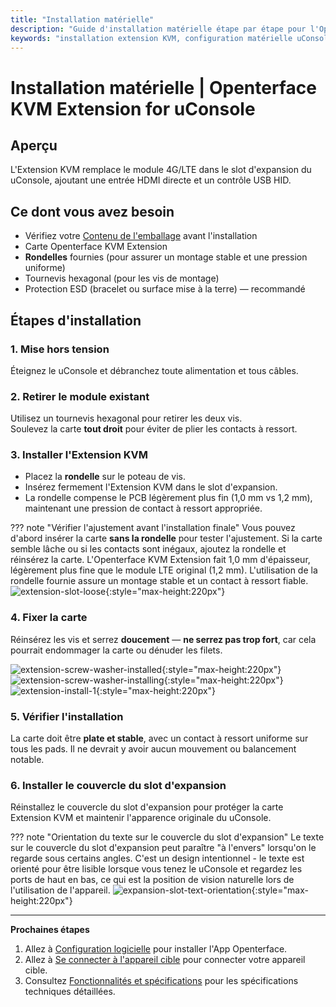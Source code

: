 ```yaml
---
title: "Installation matérielle"
description: "Guide d'installation matérielle étape par étape pour l'Openterface KVM Extension for uConsole. Apprenez comment installer correctement la carte d'extension dans le slot d'expansion de votre uConsole avec des directives de sécurité détaillées."
keywords: "installation extension KVM, configuration matérielle uConsole, installation carte d'expansion, slot d'expansion uConsole, guide matériel KVM, installation physique"
---
```


# **Installation matérielle** | Openterface KVM Extension for uConsole

## Aperçu
L'Extension KVM remplace le module 4G/LTE dans le slot d'expansion du uConsole, ajoutant une entrée HDMI directe et un contrôle USB HID.

## Ce dont vous avez besoin
- Vérifiez votre [Contenu de l'emballage](whats-in-the-box.md) avant l'installation  
- Carte Openterface KVM Extension  
- **Rondelles** fournies (pour assurer un montage stable et une pression uniforme)  
- Tournevis hexagonal (pour les vis de montage)  
- Protection ESD (bracelet ou surface mise à la terre) — recommandé  

## Étapes d'installation

### **1. Mise hors tension**
Éteignez le uConsole et débranchez toute alimentation et tous câbles.

### **2. Retirer le module existant**
Utilisez un tournevis hexagonal pour retirer les deux vis.  
Soulevez la carte **tout droit** pour éviter de plier les contacts à ressort.

### **3. Installer l'Extension KVM**
- Placez la **rondelle** sur le poteau de vis.  
- Insérez fermement l'Extension KVM dans le slot d'expansion.  
- La rondelle compense le PCB légèrement plus fin (1,0 mm vs 1,2 mm), maintenant une pression de contact à ressort appropriée.

??? note "Vérifier l'ajustement avant l'installation finale"
    Vous pouvez d'abord insérer la carte **sans la rondelle** pour tester l'ajustement. Si la carte semble lâche ou si les contacts sont inégaux, ajoutez la rondelle et réinsérez la carte. L'Openterface KVM Extension fait 1,0 mm d'épaisseur, légèrement plus fine que le module LTE original (1,2 mm). L'utilisation de la rondelle fournie assure un montage stable et un contact à ressort fiable.  
    ![extension-slot-loose](https://assets.openterface.com/images/product/openterface-kvm-uconsole-extension-slot-loose.webp){:style="max-height:220px"}

### **4. Fixer la carte**
Réinsérez les vis et serrez **doucement** — **ne serrez pas trop fort**, car cela pourrait endommager la carte ou dénuder les filets.

![extension-screw-washer-installed](https://assets.openterface.com/images/product/openterface-kvm-uconsole-extension-screw-washer-installed.jpg){:style="max-height:220px"}
![extension-screw-washer-installing](https://assets.openterface.com/images/product/openterface-kvm-uconsole-extension-screw-washer-installing.jpg){:style="max-height:220px"}
![extension-install-1](https://assets.openterface.com/images/product/openterface-kvm-uconsole-extension-install-1.webp){:style="max-height:220px"}

### **5. Vérifier l'installation**
La carte doit être **plate et stable**, avec un contact à ressort uniforme sur tous les pads. Il ne devrait y avoir aucun mouvement ou balancement notable.

### **6. Installer le couvercle du slot d'expansion**
Réinstallez le couvercle du slot d'expansion pour protéger la carte Extension KVM et maintenir l'apparence originale du uConsole.

??? note "Orientation du texte sur le couvercle du slot d'expansion"
    Le texte sur le couvercle du slot d'expansion peut paraître "à l'envers" lorsqu'on le regarde sous certains angles. C'est un design intentionnel - le texte est orienté pour être lisible lorsque vous tenez le uConsole et regardez les ports de haut en bas, ce qui est la position de vision naturelle lors de l'utilisation de l'appareil.
    ![expansion-slot-text-orientation](https://assets.openterface.com/images/product/openterface-kvm-uconsole-expansion-slot-text-orientation.webp){:style="max-height:220px"}

---

**Prochaines étapes**

1. Allez à [Configuration logicielle](/product/uconsole-kvm-extension/software-setup/) pour installer l'App Openterface.  
2. Allez à [Se connecter à l'appareil cible](/product/uconsole-kvm-extension/connect-to-target/) pour connecter votre appareil cible.  
3. Consultez [Fonctionnalités et spécifications](/product/uconsole-kvm-extension/features/) pour les spécifications techniques détaillées.
